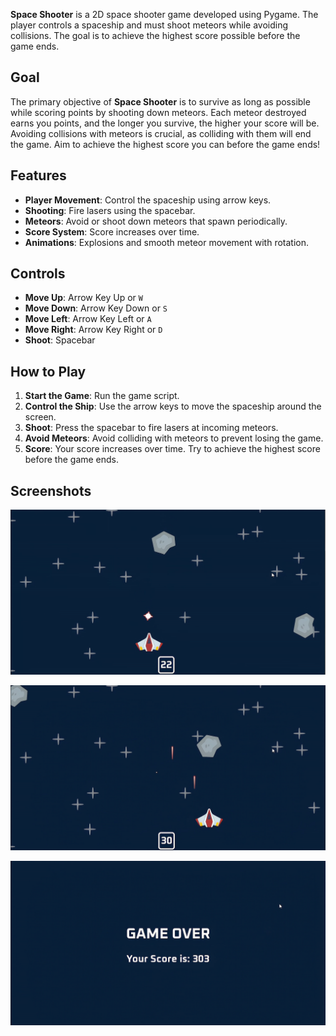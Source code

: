 
**Space Shooter** is a 2D space shooter game developed using Pygame. The player controls a spaceship and must shoot meteors while avoiding collisions. The goal is to achieve the highest score possible before the game ends.

## Goal
The primary objective of **Space Shooter** is to survive as long as possible while scoring points by shooting down meteors. Each meteor destroyed earns you points, and the longer you survive, the higher your score will be. Avoiding collisions with meteors is crucial, as colliding with them will end the game. Aim to achieve the highest score you can before the game ends!

## Features
- **Player Movement**: Control the spaceship using arrow keys.
- **Shooting**: Fire lasers using the spacebar.
- **Meteors**: Avoid or shoot down meteors that spawn periodically.
- **Score System**: Score increases over time.
- **Animations**: Explosions and smooth meteor movement with rotation.

## Controls
- **Move Up**: Arrow Key Up or `W`
- **Move Down**: Arrow Key Down or `S`
- **Move Left**: Arrow Key Left or `A`
- **Move Right**: Arrow Key Right or `D`
- **Shoot**: Spacebar

## How to Play
1. **Start the Game**: Run the game script.
2. **Control the Ship**: Use the arrow keys to move the spaceship around the screen.
3. **Shoot**: Press the spacebar to fire lasers at incoming meteors.
4. **Avoid Meteors**: Avoid colliding with meteors to prevent losing the game.
5. **Score**: Your score increases over time. Try to achieve the highest score before the game ends.

## Screenshots
![Gameplay Screen-1](https://raw.githubusercontent.com/kathwin12/space-shooter-pygame/main/pygame%20screenshots/game_play_laser.PNG)

![Gameplay Screen-2](https://raw.githubusercontent.com/kathwin12/space-shooter-pygame/main/pygame%20screenshots/game_play_laser2.PNG)

![Game Over Screen](https://raw.githubusercontent.com/kathwin12/space-shooter-pygame/main/pygame%20screenshots/game_over.PNG)



